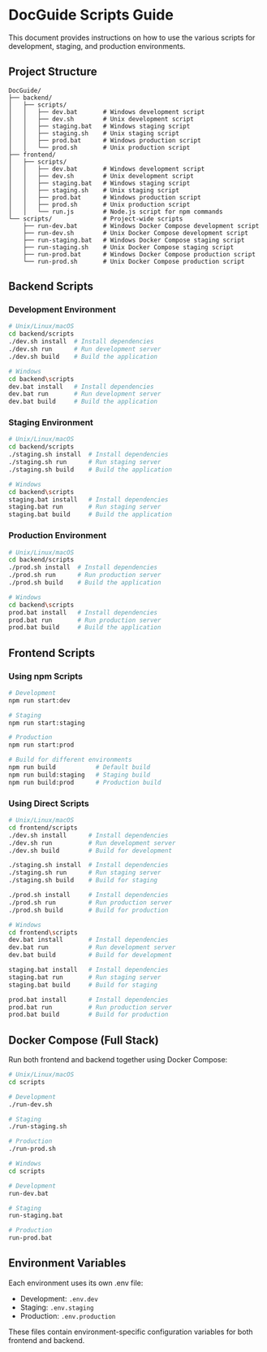 # DocGuide Scripts Guide

This document provides instructions on how to use the various scripts for development, staging, and production environments.

## Project Structure

```
DocGuide/
├── backend/
│   ├── scripts/
│   │   ├── dev.bat       # Windows development script
│   │   ├── dev.sh        # Unix development script
│   │   ├── staging.bat   # Windows staging script
│   │   ├── staging.sh    # Unix staging script
│   │   ├── prod.bat      # Windows production script
│   │   └── prod.sh       # Unix production script
├── frontend/
│   ├── scripts/
│   │   ├── dev.bat       # Windows development script
│   │   ├── dev.sh        # Unix development script
│   │   ├── staging.bat   # Windows staging script
│   │   ├── staging.sh    # Unix staging script
│   │   ├── prod.bat      # Windows production script
│   │   ├── prod.sh       # Unix production script
│   │   └── run.js        # Node.js script for npm commands
└── scripts/              # Project-wide scripts
    ├── run-dev.bat       # Windows Docker Compose development script
    ├── run-dev.sh        # Unix Docker Compose development script
    ├── run-staging.bat   # Windows Docker Compose staging script
    ├── run-staging.sh    # Unix Docker Compose staging script
    ├── run-prod.bat      # Windows Docker Compose production script
    └── run-prod.sh       # Unix Docker Compose production script
```

## Backend Scripts

### Development Environment

```bash
# Unix/Linux/macOS
cd backend/scripts
./dev.sh install  # Install dependencies
./dev.sh run      # Run development server
./dev.sh build    # Build the application

# Windows
cd backend\scripts
dev.bat install   # Install dependencies
dev.bat run       # Run development server
dev.bat build     # Build the application
```

### Staging Environment

```bash
# Unix/Linux/macOS
cd backend/scripts
./staging.sh install  # Install dependencies
./staging.sh run      # Run staging server
./staging.sh build    # Build the application

# Windows
cd backend\scripts
staging.bat install   # Install dependencies
staging.bat run       # Run staging server
staging.bat build     # Build the application
```

### Production Environment

```bash
# Unix/Linux/macOS
cd backend/scripts
./prod.sh install  # Install dependencies
./prod.sh run      # Run production server
./prod.sh build    # Build the application

# Windows
cd backend\scripts
prod.bat install   # Install dependencies
prod.bat run       # Run production server
prod.bat build     # Build the application
```

## Frontend Scripts

### Using npm Scripts

```bash
# Development
npm run start:dev

# Staging
npm run start:staging

# Production
npm run start:prod

# Build for different environments
npm run build           # Default build
npm run build:staging   # Staging build
npm run build:prod      # Production build
```

### Using Direct Scripts

```bash
# Unix/Linux/macOS
cd frontend/scripts
./dev.sh install      # Install dependencies
./dev.sh run          # Run development server
./dev.sh build        # Build for development

./staging.sh install  # Install dependencies
./staging.sh run      # Run staging server
./staging.sh build    # Build for staging

./prod.sh install     # Install dependencies
./prod.sh run         # Run production server
./prod.sh build       # Build for production

# Windows
cd frontend\scripts
dev.bat install       # Install dependencies
dev.bat run           # Run development server
dev.bat build         # Build for development

staging.bat install   # Install dependencies
staging.bat run       # Run staging server
staging.bat build     # Build for staging

prod.bat install      # Install dependencies
prod.bat run          # Run production server
prod.bat build        # Build for production
```

## Docker Compose (Full Stack)

Run both frontend and backend together using Docker Compose:

```bash
# Unix/Linux/macOS
cd scripts

# Development
./run-dev.sh

# Staging
./run-staging.sh

# Production
./run-prod.sh

# Windows
cd scripts

# Development
run-dev.bat

# Staging
run-staging.bat

# Production
run-prod.bat
```

## Environment Variables

Each environment uses its own .env file:

- Development: `.env.dev`
- Staging: `.env.staging`
- Production: `.env.production`

These files contain environment-specific configuration variables for both frontend and backend.